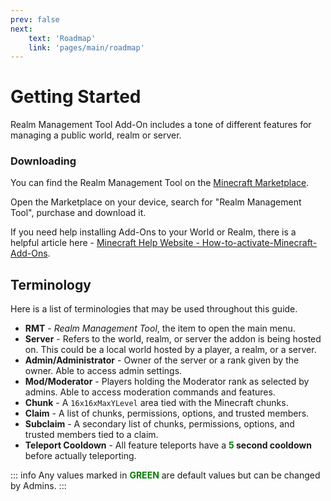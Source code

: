 ```yaml
---
prev: false
next: 
    text: 'Roadmap'
    link: 'pages/main/roadmap'
---
```


# Getting Started
Realm Management Tool Add-On includes a tone of different features for managing a public world, realm or server.


### Downloading
You can find the Realm Management Tool on the [Minecraft Marketplace](https://www.minecraft.net/en-us/marketplace/pdp?id=ebb2049c-4662-4caa-82b9-e98932b393da).

Open the Marketplace on your device, search for "Realm Management Tool", purchase and download it.

If you need help installing Add-Ons to your World or Realm, there is a helpful article here - [Minecraft Help Website - How-to-activate-Minecraft-Add-Ons](https://help.minecraft.net/hc/en-us/articles/24120525083533-How-to-activate-Minecraft-Add-Ons).


## Terminology

Here is a list of terminologies that may be used throughout this guide.

- **RMT** - *Realm Management Tool*, the item to open the main menu.  
- **Server** - Refers to the world, realm, or server the addon is being hosted on. This could be a local world hosted by a player, a realm, or a server.  
- **Admin/Administrator** - Owner of the server or a rank given by the owner. Able to access admin settings.  
- **Mod/Moderator** - Players holding the Moderator rank as selected by admins. Able to access moderation commands and features.  
- **Chunk** - A `16x16xMaxYLevel` area tied with the Minecraft chunks.  
- **Claim** - A list of chunks, permissions, options, and trusted members.  
- **Subclaim** - A secondary list of chunks, permissions, options, and trusted members tied to a claim.  
- **Teleport Cooldown** - All feature teleports have a **<span style="color: green;">**5**</span> second cooldown** before actually teleporting.  

::: info
Any values marked in <span style="color: green;">**GREEN**</span> are default values but can be changed by Admins.
:::